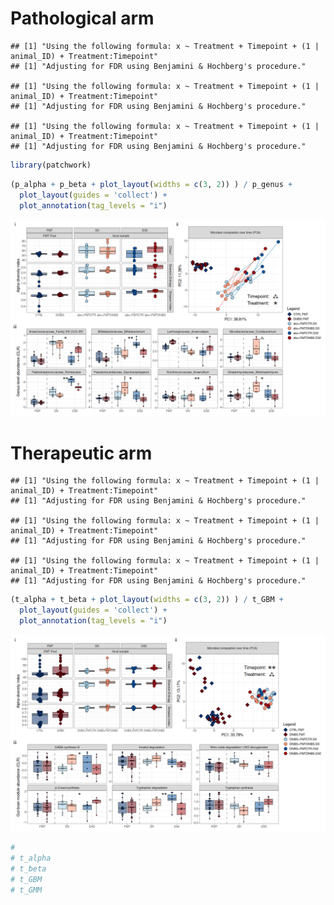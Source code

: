 # Pathological arm

    ## [1] "Using the following formula: x ~ Treatment + Timepoint + (1 | animal_ID) + Treatment:Timepoint"
    ## [1] "Adjusting for FDR using Benjamini & Hochberg's procedure."

    ## [1] "Using the following formula: x ~ Treatment + Timepoint + (1 | animal_ID) + Treatment:Timepoint"
    ## [1] "Adjusting for FDR using Benjamini & Hochberg's procedure."

    ## [1] "Using the following formula: x ~ Treatment + Timepoint + (1 | animal_ID) + Treatment:Timepoint"
    ## [1] "Adjusting for FDR using Benjamini & Hochberg's procedure."

``` r
library(patchwork)
```

``` r
(p_alpha + p_beta + plot_layout(widths = c(3, 2)) ) / p_genus + 
  plot_layout(guides = 'collect') + 
  plot_annotation(tag_levels = "i") 
```

![](README_files/figure-gfm/plot_path-1.png)<!-- -->

# Therapeutic arm

    ## [1] "Using the following formula: x ~ Treatment + Timepoint + (1 | animal_ID) + Treatment:Timepoint"
    ## [1] "Adjusting for FDR using Benjamini & Hochberg's procedure."

    ## [1] "Using the following formula: x ~ Treatment + Timepoint + (1 | animal_ID) + Treatment:Timepoint"
    ## [1] "Adjusting for FDR using Benjamini & Hochberg's procedure."

    ## [1] "Using the following formula: x ~ Treatment + Timepoint + (1 | animal_ID) + Treatment:Timepoint"
    ## [1] "Adjusting for FDR using Benjamini & Hochberg's procedure."

``` r
(t_alpha + t_beta + plot_layout(widths = c(3, 2)) ) / t_GBM + 
  plot_layout(guides = 'collect') + 
  plot_annotation(tag_levels = "i") 
```

![](README_files/figure-gfm/plot_ther-1.png)<!-- -->

``` r
# 
# t_alpha
# t_beta
# t_GBM
# t_GMM
```
